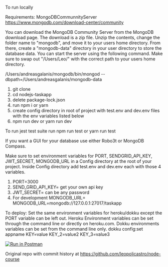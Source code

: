 To run locally

Requirements: MongoDBCommunnityServer
https://www.mongodb.com/download-center/community

You can download the MongoDB Community Server from the MongoDB download page. The download is a zip file. Unzip the contents, change the folder name to "mongodb", and move it to your users home directory. From there, create a "mongodb-data" directory in your user directory to store the database data.
You can start the server using the following command. Make sure to swap out "/Users/Leo/" with the correct path to your users home directory.

/Users/andreasgalanis/mongodb/bin/mongod --dbpath=/Users/andreasgalanis/mongodb-data

1. git clone
2. cd nodejs-taskapp
3. delete package-lock.json
4. run npm i or yarn
5. create config directory in root of project with test.env and dev.env files with the env variables listed below
6. npm run dev or yarn run dev

To run jest test suite run npm run test or yarn run test

If you want a GUI for your database use either Robo3t or MongoDB Compass.

Make sure to set environment variables for PORT, SENDGRID_API_KEY, JWT_SECRET, MONGODB_URL in a Config directory at the root of your project. Inside Config directory add test.env and dev.env each with those 4 variables.

1) PORT=3000
2) SEND_GRID_API_KEY= get your own api key
3) JWT_SECRET= can be any password
4) For development MONGODB_URL= MONGODB_URL=mongodb://127.0.0.1:27017/taskapp

To deploy:
Set the same environment variables for heroku/dokku except the PORT variable can be left out.
Heroku Environment variables can be set through the command line or directly on heroku.com.
Dokku environments variables can be set from the command line only.
dokku config:set appname KEY=value KEY_2=value2 KEY_3=value3

[![Run in Postman](https://run.pstmn.io/button.svg)](https://app.getpostman.com/run-collection/9736846b31eae2710b6c#?env%5BTask%20Manager%20API%20(dev)%5D=W3siZGVzY3JpcHRpb24iOnsiY29udGVudCI6IiIsInR5cGUiOiJ0ZXh0L3BsYWluIn0sInZhbHVlIjoibG9jYWxob3N0OjMwMDAiLCJrZXkiOiJ1cmwiLCJlbmFibGVkIjp0cnVlfSx7InZhbHVlIjoiZXlKaGJHY2lPaUpJVXpJMU5pSXNJblI1Y0NJNklrcFhWQ0o5LmV5SmZhV1FpT2lJMVkyRTFOR05oWkRCa01qVTRNak5sT1ROa05UTmtZbVVpTENKcFlYUWlPakUxTlRRek56ZzNNeko5LlJEY1Q3c2V4d0NYZWh5Y3RwTDV2WG9HUDQxSW5KQ1ZSQVlmRzFMSjBEa0EiLCJrZXkiOiJhdXRoVG9rZW4iLCJlbmFibGVkIjp0cnVlfV0=)

Original repo with commit history at https://github.com/leopolicastro/node-course
